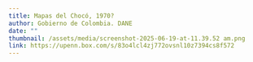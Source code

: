 ```yaml
---
title: Mapas del Chocó, 1970?
author: Gobierno de Colombia. DANE
date: ""
thumbnail: /assets/media/screenshot-2025-06-19-at-11.39.52 am.png
link: https://upenn.box.com/s/83o4lcl4zj772ovsnl10z7394cs8f572
---
```

